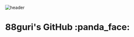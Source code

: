 <div>
  
  ![header](https://capsule-render.vercel.app/api?type=waving&color=ffd5dc&height=215&section=header&text=88guri's-GitHub&fontSize=60&fontAlignY=45&fontColor=FFFFFF)
  <br>
  <h1>  88guri's GitHub :panda_face:  </h1> 
  <br>

</div>
